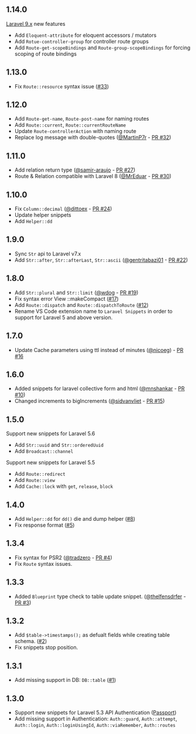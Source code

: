 ## 1.14.0

[Laravel 9.x](https://laravel.com/docs/9.x/releases) new features

* Add `Eloquent-attribute` for eloquent accessors / mutators
* Add `Rotue-controller-group` for controller route groups
* Add `Route-get-scopeBindings` and `Route-group-scopeBindings` for forcing scoping of route bindings

## 1.13.0

* Fix `Route::resource` syntax issue ([#33](https://github.com/onecentlin/laravel5-snippets-vscode/issues/33))

## 1.12.0

* Add `Route-get-name`, `Route-post-name` for naming routes
* Add `Route::current`, `Route::currentRouteName`
* Update `Route-controllerAction` with naming route
* Replace log message with double-quotes ([@MartinP7r](https://github.com/MartinP7r) - [PR #32](https://github.com/onecentlin/laravel5-snippets-vscode/pull/32))

## 1.11.0

* Add relation return type ([@samir-araujo](https://github.com/samir-araujo) - [PR #27](https://github.com/onecentlin/laravel5-snippets-vscode/pull/27))
* Route & Relation compatible with Laravel 8 ([@MrEduar](https://github.com/MrEduar) - [PR #30](https://github.com/onecentlin/laravel5-snippets-vscode/pull/30))

## 1.10.0

* Fix `Column::decimal` ([@dittoex](https://github.com/dittoex) - [PR #24](https://github.com/onecentlin/laravel5-snippets-vscode/pull/24))
* Update helper snippets
* Add `Helper::dd`

## 1.9.0

* Sync `Str` api to Laravel v7.x
* Add `Str::after`, `Str::afterLast`, `Str::ascii` ([@gentritabazi01](https://github.com/gentritabazi01) - [PR #22](https://github.com/onecentlin/laravel5-snippets-vscode/pull/22))

## 1.8.0

* Add `Str::plural` and `Str::limit` ([@wdog](https://github.com/wdog) - [PR #19](https://github.com/onecentlin/laravel5-snippets-vscode/pull/19))
* Fix syntax error View ::makeCompact ([#17](https://github.com/onecentlin/laravel5-snippets-vscode/issues/17))
* Add `Route::dispatch` and `Route::dispatchToRoute` ([#12](https://github.com/onecentlin/laravel5-snippets-vscode/issues/12))
* Rename VS Code extension name to `Laravel Snippets` in order to support for Laravel 5 and above version.

## 1.7.0

* Update Cache parameters using ttl instead of minutes ([@nicoeg](https://github.com/nicoeg)) - [PR #16](https://github.com/onecentlin/laravel5-snippets-vscode/pull/16)

## 1.6.0

* Added snippets for laravel collective form and html ([@mnshankar](https://github.com/mnshankar) - [PR #10](https://github.com/onecentlin/laravel5-snippets-vscode/pull/10))
* Changed increments to bigIncrements ([@sidvanvliet](https://github.com/sidvanvliet) - [PR #15](https://github.com/onecentlin/laravel5-snippets-vscode/pull/15))

## 1.5.0

Support new snippets for Laravel 5.6

* Add `Str::uuid` and `Str::orderedUuid`
* Add `Broadcast::channel`

Support new snippets for Laravel 5.5

* Add `Route::redirect`
* Add `Route::view`
* Add `Cache::lock` with `get`, `release`, `block`

## 1.4.0

* Add `Helper::dd` for `dd()` die and dump helper ([#8](https://github.com/onecentlin/laravel5-snippets-vscode/issues/8))
* Fix response format ([#5](https://github.com/onecentlin/laravel5-snippets-vscode/issues/5))

## 1.3.4

* Fix syntax for PSR2 ([@tradzero](https://github.com/tradzero) - [PR #4](https://github.com/onecentlin/laravel5-snippets-vscode/pull/4))
* Fix `Route` syntax issues.

## 1.3.3

* Added `Blueprint` type check to table update snippet. ([@thelfensdrfer](https://github.com/thelfensdrfer) - [PR #3](https://github.com/onecentlin/laravel5-snippets-vscode/pull/3))

## 1.3.2

* Add `$table->timestamps();` as defualt fields while creating table schema. ([#2](https://github.com/onecentlin/laravel5-snippets-vscode/issues/2))
* Fix snippets stop position.

## 1.3.1

* Add missing support in DB: `DB::table` ([#1](https://github.com/onecentlin/laravel5-snippets-vscode/issues/1))

## 1.3.0

* Support new snippets for Laravel 5.3 API Authentication ([Passport](https://laravel.com/docs/5.3/passport))
* Add missing support in Authentication: `Auth::guard`, `Auth::attempt`, `Auth::login`, `Auth::loginUsingId`, `Auth::viaRemember`, `Auth::routes`
